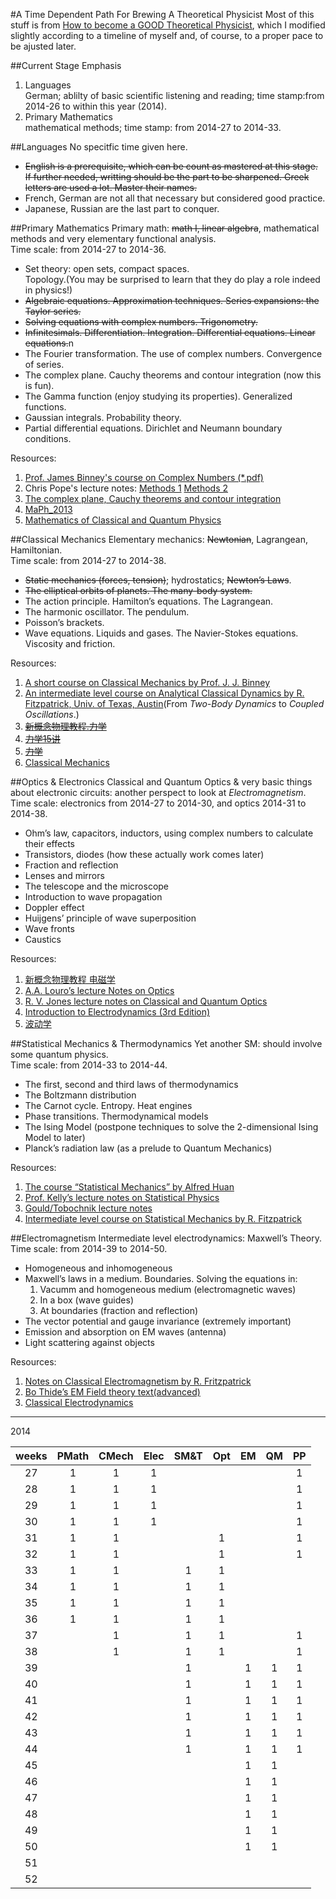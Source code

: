 #A Time Dependent Path For Brewing A Theoretical Physicist
Most of this stuff is from
[How to become a GOOD Theoretical Physicist](http://www.staff.science.uu.nl/~Gadda001/goodtheorist/languages.html),
which I modified slightly according to a timeline of myself and, of
course, to a proper pace to be ajusted later.

##Current Stage Emphasis
1. Languages  
   German; ablilty of basic scientific listening and reading; time
stamp:from 2014-26 to within this year (2014).
2. Primary Mathematics  
   mathematical methods; time stamp: from 2014-27 to 2014-33.

##Languages
No specitfic time given here.  
+ ~~English is a prerequisite, which can be count as mastered at this
   stage. If further needed, writting should be the part to be
   sharpened. Greek letters are used a lot. Master their names.~~
+ French, German are not all that necessary but considered good
   practice.
+ Japanese, Russian are the last part to conquer.

##Primary Mathematics
Primary math: ~~math I, linear algebra~~, mathematical methods and very
elementary functional analysis.  
Time scale: from 2014-27 to 2014-36.  
* Set theory: open sets, compact spaces.  
   Topology.(You may be surprised to learn that they do play a role indeed in physics!)
* ~~Algebraic equations. Approximation techniques. Series expansions: the Taylor series.~~
* ~~Solving equations with complex numbers. Trigonometry.~~
* ~~Infinitesimals. Differentiation. Integration. Differential equations. Linear equations.~~n
* The Fourier transformation. The use of complex numbers. Convergence of series.
* The complex plane. Cauchy theorems and contour integration (now this is fun).
* The Gamma function (enjoy studying its properties). Generalized functions.
* Gaussian integrals. Probability theory.
* Partial differential equations. Dirichlet and Neumann boundary conditions.

Resources:  
1. [Prof. James Binney's course on Complex Numbers (*.pdf)](http://www-thphys.physics.ox.ac.uk/users/JamesBinney/complex.pdf)  
2. Chris Pope's lecture notes:
   [Methods 1](http://people.physics.tamu.edu/pope/methods_pages2011.pdf)
   [Methods 2](http://people.physics.tamu.edu/pope/methods2.ps)  
3. [The complex plane, Cauchy theorems and contour integration](http://people.math.gatech.edu/~cain/winter99/complex.html)  
4. [MaPh_2013](http://elearning.sysu.edu.cn/webapps/portal/frameset.jsp?tab_tab_group_id=_84_1&url=%2Fwebapps%2Fblackboard%2Fexecute%2FcourseMain%3Fcourse_id%3D_1260_1)  
5. [Mathematics of Classical and Quantum Physics](http://book.douban.com/subject/2880541/)  

##Classical Mechanics
Elementary mechanics: ~~Newtonian~~, Lagrangean, Hamiltonian.  
Time scale: from 2014-27 to 2014-38.  
* ~~Static mechanics (forces, tension)~~; hydrostatics; ~~Newton’s Laws~~.
* ~~The elliptical orbits of planets. The many-body system.~~
* The action principle. Hamilton’s equations. The Lagrangean.
* The harmonic oscillator. The pendulum.
* Poisson’s brackets.
* Wave equations. Liquids and gases. The Navier-Stokes
  equations. Viscosity and friction.

Resources:  
1. [A short course on Classical Mechanics by Prof. J. J. Binney](http://www-thphys.physics.ox.ac.uk/user/JamesBinney/cmech.pdf)  
2. [An intermediate level course on Analytical Classical Dynamics by R. Fitzpatrick, Univ. of Texas, Austin](http://farside.ph.utexas.edu/teaching/336k/lectures/)(From *Two-Body Dynamics* to *Coupled Oscillations*.)  
3. ~~[新概念物理教程.力学](http://book.douban.com/subject/1614977/)~~  
4. ~~[力学15讲](http://book.douban.com/subject/6313269/)~~  
5. ~~[力学](http://book.douban.com/subject/3349046/)~~  
6. [Classical Mechanics](http://book.douban.com/subject/6939524/)  

##Optics & Electronics
Classical and Quantum Optics & very basic things about electronic
circuits: another perspect to look at _Electromagnetism_.  
Time scale: electronics from 2014-27 to 2014-30, and optics 2014-31 to
2014-38.  
- Ohm’s law, capacitors, inductors, using complex numbers to calculate their effects
- Transistors, diodes (how these actually work comes later)
- Fraction and reflection
- Lenses and mirrors
- The telescope and the microscope
- Introduction to wave propagation
- Doppler effect
- Huijgens’ principle of wave superposition
- Wave fronts
- Caustics

Resources:  
1. [新概念物理教程 电磁学](http://book.douban.com/subject/1988423/)  
2. [A.A. Louro’s lecture Notes on Optics](https://docs.google.com/viewer?url=http%3A%2F%2Fphas.ucalgary.ca%2Fphys323%2Ffall%2Fdocs%2Foptics.pdf)  
3. [R. V. Jones lecture notes on Classical and Quantum Optics](http://people.seas.harvard.edu/~jones/ap216/lectures/lectures.html)  
4. [Introduction to Electrodynamics (3rd Edition)](http://book.douban.com/subject/1965758/)  
5. [波动学](http://book.douban.com/subject/19958335/)  

##Statistical Mechanics & Thermodynamics
Yet another SM: should involve some quantum physics.  
Time scale: from 2014-33 to 2014-44.  
- The first, second and third laws of thermodynamics
- The Boltzmann distribution
- The Carnot cycle. Entropy. Heat engines
- Phase transitions. Thermodynamical models
- The Ising Model (postpone techniques to solve the 2-dimensional
  Ising Model to later)  
- Planck’s radiation law (as a prelude to Quantum Mechanics)

Resources:  
1. [The course “Statistical Mechanics” by Alfred Huan](http://www.spms.ntu.edu.sg/PAP/courseware/statmech.pdf)  
2. [Prof. Kelly’s lecture notes on Statistical Physics](http://www.physics.umd.edu/courses/Phys603/kelly/)  
3. [Gould/Tobochnik lecture notes](http://stp.clarku.edu/notes/)  
4. [Intermediate level course on Statistical Mechanics by R. Fitzpatrick](http://farside.ph.utexas.edu/teaching/sm1/statmech.pdf)  

##Electromagnetism
Intermediate level electrodynamics: Maxwell’s Theory.  
Time scale: from 2014-39 to 2014-50.  
- Homogeneous and inhomogeneous
- Maxwell’s laws in a medium. Boundaries. Solving the equations in:  
  1. Vacumm and homogeneous medium (electromagnetic waves)  
  2. In a box (wave guides)  
  3. At boundaries (fraction and reflection)  
- The vector potential and gauge invariance (extremely important)
- Emission and absorption on EM waves (antenna)
- Light scattering against objects

Resources:  
1. [Notes on Classical Electromagnetism by R. Fritzpatrick](http://farside.ph.utexas.edu/teaching/jk1/Electromagnetism.pdf)  
2. [Bo Thide’s EM Field theory text(advanced)](http://www.plasma.uu.se/CED/Book/EMFT_Book.pdf)  
3. [Classical Electrodynamics](http://book.douban.com/subject/1667522/)  

****************
2014

weeks|PMath|CMech| Elec| SM&T| Opt | EM  | QM  | PP
:---:|:---:|:---:|:---:|:---:|:---:|:---:|:---:|:---:
27|1|1|1| | | | |1
28|1|1|1| | | | |1
29|1|1|1| | | | |1
30|1|1|1| | | | |1
31|1|1| | |1| | |1
32|1|1| | |1| | |1
33|1|1| |1|1| | |
34|1|1| |1|1| | |
35|1|1| |1|1| | |
36|1|1| |1|1| | |
37| |1| |1|1| | |1
38| |1| |1|1| | |1
39| | | |1| |1|1|1
40| | | |1| |1|1|1
41| | | |1| |1|1|1
42| | | |1| |1|1|1
43| | | |1| |1|1|1
44| | | |1| |1|1|1
45| | | | | |1|1|
46| | | | | |1|1|
47| | | | | |1|1|
48| | | | | |1|1|
49| | | | | |1|1|
50| | | | | |1|1|
51| | | | | | | |
52| | | | | | | |

                   
